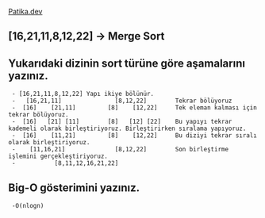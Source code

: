 [Patika.dev](https://www.patika.dev/tr)


## [16,21,11,8,12,22] -> Merge Sort

##  Yukarıdaki dizinin sort türüne göre aşamalarını yazınız.
     - [16,21,11,8,12,22] Yapı ikiye bölünür.
     -   [16,21,11]               [8,12,22]        Tekrar bölüyoruz
     -  [16]    [21,11]         [8]    [12,22]     Tek eleman kalması için tekrar bölüyoruz.
     -  [16]   [21] [11]        [8]   [12] [22]    Bu yapıyı tekrar kademeli olarak birleştiriyoruz. Birleştirirken sıralama yapıyoruz.
     -  [16]    [11,21]         [8]    [12,22]     Bu diziyi tekrar sıralı olarak birleştiriyoruz.
     -    [11,16,21]              [8,12,22]        Son birleştirme işlemini gerçekleştiriyoruz.
     -           [8,11,12,16,21,22]
     
##  Big-O gösterimini yazınız.
     -O(nlogn)
